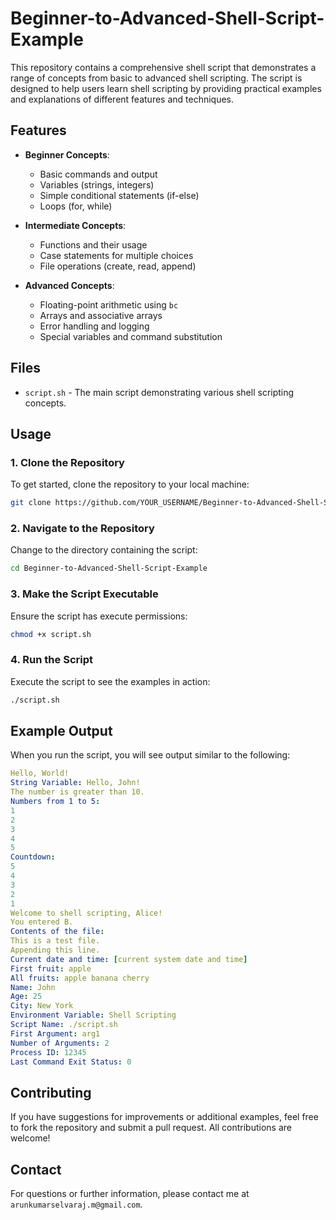 # Beginner-to-Advanced-Shell-Script-Example
This repository contains a comprehensive shell script that demonstrates a range of concepts from basic to advanced shell scripting. The script is designed to help users learn shell scripting by providing practical examples and explanations of different features and techniques.

## Features

- **Beginner Concepts**:
  - Basic commands and output
  - Variables (strings, integers)
  - Simple conditional statements (if-else)
  - Loops (for, while)

- **Intermediate Concepts**:
  - Functions and their usage
  - Case statements for multiple choices
  - File operations (create, read, append)

- **Advanced Concepts**:
  - Floating-point arithmetic using `bc`
  - Arrays and associative arrays
  - Error handling and logging
  - Special variables and command substitution

## Files

- `script.sh` - The main script demonstrating various shell scripting concepts.

## Usage

### 1. Clone the Repository

To get started, clone the repository to your local machine:

```bash
git clone https://github.com/YOUR_USERNAME/Beginner-to-Advanced-Shell-Script-Example.git
```

### 2. Navigate to the Repository

Change to the directory containing the script:

```bash
cd Beginner-to-Advanced-Shell-Script-Example
```

### 3. Make the Script Executable

Ensure the script has execute permissions:

```bash
chmod +x script.sh
```

### 4. Run the Script

Execute the script to see the examples in action:

```bash
./script.sh
```

## Example Output

When you run the script, you will see output similar to the following:

```yaml
Hello, World!
String Variable: Hello, John!
The number is greater than 10.
Numbers from 1 to 5:
1
2
3
4
5
Countdown:
5
4
3
2
1
Welcome to shell scripting, Alice!
You entered B.
Contents of the file:
This is a test file.
Appending this line.
Current date and time: [current system date and time]
First fruit: apple
All fruits: apple banana cherry
Name: John
Age: 25
City: New York
Environment Variable: Shell Scripting
Script Name: ./script.sh
First Argument: arg1
Number of Arguments: 2
Process ID: 12345
Last Command Exit Status: 0
```

## Contributing

If you have suggestions for improvements or additional examples, feel free to fork the repository and submit a pull request. All contributions are welcome!

## Contact
For questions or further information, please contact me at `arunkumarselvaraj.m@gmail.com`.
